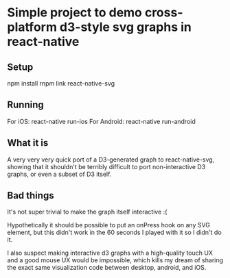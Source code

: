 # Simple project to demo cross-platform d3-style svg graphs in react-native

## Setup

npm install
rnpm link react-native-svg

## Running

For iOS: react-native run-ios
For Android: react-native run-android

## What it is
A very very very quick port of a D3-generated graph to react-native-svg, showing that it shouldn't be terribly difficult to port non-interactive D3 graphs, or even a subset of D3 itself.

## Bad things
It's not super trivial to make the graph itself interactive :(

Hypothetically it should be possible to put an onPress hook on any SVG element, but this didn't work in the 60 seconds I played with it so I didn't do it. 

I also suspect making interactive d3 graphs with a high-quality touch UX and a good mouse UX would be impossible, which kills my dream of sharing the exact same visualization code between desktop, android, and iOS.
